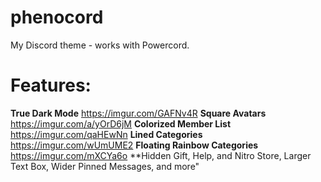 # phenocord
My Discord theme - works with Powercord.
# Features:
**True Dark Mode**
https://imgur.com/GAFNv4R
**Square Avatars**
https://imgur.com/a/yOrD6jM
**Colorized Member List**
https://imgur.com/qaHEwNn
**Lined Categories**
https://imgur.com/wUmUME2
**Floating Rainbow Categories**
https://imgur.com/mXCYa6o
**Hidden Gift, Help, and Nitro Store, Larger Text Box, Wider Pinned Messages, and more"

